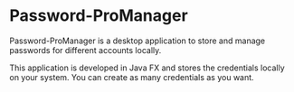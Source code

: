 # Password-ProManager

Password-ProManager is a desktop application to store and manage passwords for different accounts locally.

This application is developed in Java FX and stores the credentials locally on your system. You can create as many credentials as you want.
 
